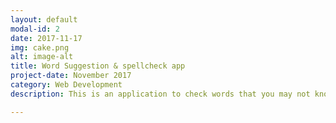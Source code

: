 ```yaml
---
layout: default
modal-id: 2
date: 2017-11-17
img: cake.png
alt: image-alt
title: Word Suggestion & spellcheck app
project-date: November 2017
category: Web Development
description: This is an application to check words that you may not know the spelling of. You can even start typing in words that you partially know and it will suggest words. <br> Check it out here <a href="https://autocorrect-and-spellcheck.herokuapp.com/"> Spell check app!</a><br> <div>Icons made by <a href="http://www.freepik.com" title="Freepik">Freepik</a> from <a href="https://www.flaticon.com/" title="Flaticon">www.flaticon.com</a> is licensed by <a href="http://creativecommons.org/licenses/by/3.0/" title="Creative Commons BY 3.0" target="_blank">CC 3.0 BY</a></div>

---
```

